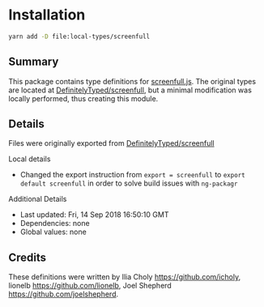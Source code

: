 # Installation

```bash
yarn add -D file:local-types/screenfull
```

## Summary

This package contains type definitions for [screenfull.js](<(https://github.com/sindresorhus/screenfull.js)>).
The original types are located at [DefinitelyTyped/screenfull](https://github.com/DefinitelyTyped/DefinitelyTyped/tree/master/types/screenfull), but a minimal modification was locally performed, thus creating this module.

## Details

Files were originally exported from [DefinitelyTyped/screenfull](https://github.com/DefinitelyTyped/DefinitelyTyped/tree/master/types/screenfull)

Local details

- Changed the export instruction from `export = screenfull` to `export default screenfull` in order to solve build issues with `ng-packagr`

Additional Details

- Last updated: Fri, 14 Sep 2018 16:50:10 GMT
- Dependencies: none
- Global values: none

## Credits

These definitions were written by Ilia Choly <https://github.com/icholy>, lionelb <https://github.com/lionelb>, Joel Shepherd <https://github.com/joelshepherd>.

